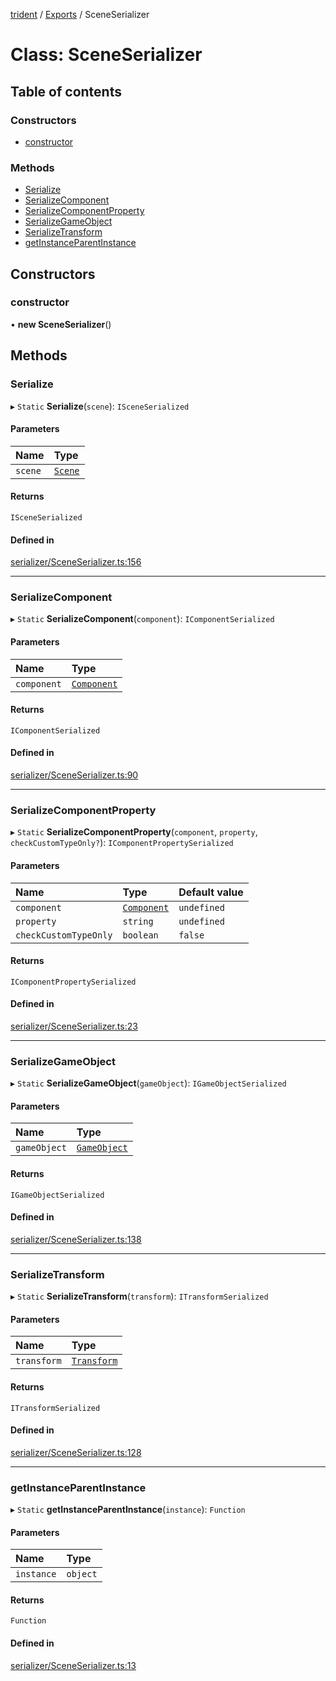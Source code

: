 [trident](../README.md) / [Exports](../modules.md) / SceneSerializer

# Class: SceneSerializer

## Table of contents

### Constructors

- [constructor](SceneSerializer.md#constructor)

### Methods

- [Serialize](SceneSerializer.md#serialize)
- [SerializeComponent](SceneSerializer.md#serializecomponent)
- [SerializeComponentProperty](SceneSerializer.md#serializecomponentproperty)
- [SerializeGameObject](SceneSerializer.md#serializegameobject)
- [SerializeTransform](SceneSerializer.md#serializetransform)
- [getInstanceParentInstance](SceneSerializer.md#getinstanceparentinstance)

## Constructors

### constructor

• **new SceneSerializer**()

## Methods

### Serialize

▸ `Static` **Serialize**(`scene`): `ISceneSerialized`

#### Parameters

| Name | Type |
| :------ | :------ |
| `scene` | [`Scene`](Scene.md) |

#### Returns

`ISceneSerialized`

#### Defined in

[serializer/SceneSerializer.ts:156](https://github.com/AIFanatic/Trident/blob/44c915e/src/serializer/SceneSerializer.ts#L156)

___

### SerializeComponent

▸ `Static` **SerializeComponent**(`component`): `IComponentSerialized`

#### Parameters

| Name | Type |
| :------ | :------ |
| `component` | [`Component`](Components.Component.md) |

#### Returns

`IComponentSerialized`

#### Defined in

[serializer/SceneSerializer.ts:90](https://github.com/AIFanatic/Trident/blob/44c915e/src/serializer/SceneSerializer.ts#L90)

___

### SerializeComponentProperty

▸ `Static` **SerializeComponentProperty**(`component`, `property`, `checkCustomTypeOnly?`): `IComponentPropertySerialized`

#### Parameters

| Name | Type | Default value |
| :------ | :------ | :------ |
| `component` | [`Component`](Components.Component.md) | `undefined` |
| `property` | `string` | `undefined` |
| `checkCustomTypeOnly` | `boolean` | `false` |

#### Returns

`IComponentPropertySerialized`

#### Defined in

[serializer/SceneSerializer.ts:23](https://github.com/AIFanatic/Trident/blob/44c915e/src/serializer/SceneSerializer.ts#L23)

___

### SerializeGameObject

▸ `Static` **SerializeGameObject**(`gameObject`): `IGameObjectSerialized`

#### Parameters

| Name | Type |
| :------ | :------ |
| `gameObject` | [`GameObject`](GameObject.md) |

#### Returns

`IGameObjectSerialized`

#### Defined in

[serializer/SceneSerializer.ts:138](https://github.com/AIFanatic/Trident/blob/44c915e/src/serializer/SceneSerializer.ts#L138)

___

### SerializeTransform

▸ `Static` **SerializeTransform**(`transform`): `ITransformSerialized`

#### Parameters

| Name | Type |
| :------ | :------ |
| `transform` | [`Transform`](Components.Transform.md) |

#### Returns

`ITransformSerialized`

#### Defined in

[serializer/SceneSerializer.ts:128](https://github.com/AIFanatic/Trident/blob/44c915e/src/serializer/SceneSerializer.ts#L128)

___

### getInstanceParentInstance

▸ `Static` **getInstanceParentInstance**(`instance`): `Function`

#### Parameters

| Name | Type |
| :------ | :------ |
| `instance` | `object` |

#### Returns

`Function`

#### Defined in

[serializer/SceneSerializer.ts:13](https://github.com/AIFanatic/Trident/blob/44c915e/src/serializer/SceneSerializer.ts#L13)
